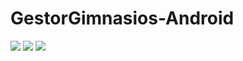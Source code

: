 # GestorGimnasios-Android
![](https://github.com/sNaranjoM/GestorGimnasios-Android/blob/img/imgPrincipal.jpg)
![](https://github.com/sNaranjoM/GestorGimnasios-Android/blob/img/imgLoginGimnasio%20(1).jpg)
![](https://github.com/sNaranjoM/GestorGimnasios-Android/blob/img/imgLoginCliente%20(1).jpg)
